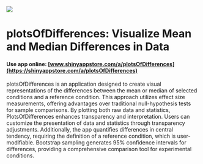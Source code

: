 ![](https://shiny-app-store3.s3.amazonaws.com/approvedapp/s272_GZpFDcgHSfPlDraD2d4pdMtB6LF9zTc1BGLCvH1V_logo_251.jpg)

# plotsOfDifferences: Visualize Mean and Median Differences in Data

#### Use app online: __[www.shinyappstore.com/a/plotsOfDifferences](https://shinyappstore.com/a/plotsOfDifferences)__

plotsOfDifferences is an application designed to create visual representations of the differences between the mean or median of selected conditions and a reference condition. This approach utilizes effect size measurements, offering advantages over traditional null-hypothesis tests for sample comparisons. By plotting both raw data and statistics, PlotsOfDifferences enhances transparency and interpretation. Users can customize the presentation of data and statistics through transparency adjustments. Additionally, the app quantifies differences in central tendency, requiring the definition of a reference condition, which is user-modifiable. Bootstrap sampling generates 95% confidence intervals for differences, providing a comprehensive comparison tool for experimental conditions.
